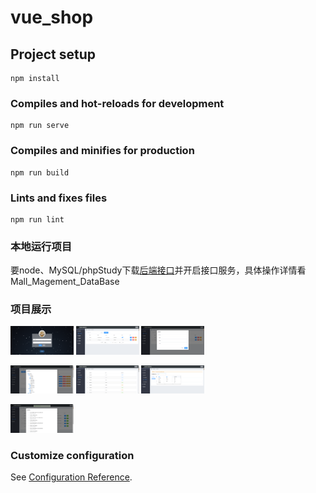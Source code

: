 # vue_shop

## Project setup
```
npm install
```

### Compiles and hot-reloads for development
```
npm run serve
```

### Compiles and minifies for production
```
npm run build
```

### Lints and fixes files
```
npm run lint
```

### 本地运行项目
要node、MySQL/phpStudy下载[后端接口](https://github.com/super-fox/Mall_Magement_DataBase)并开启接口服务，具体操作详情看Mall_Magement_DataBase

### 项目展示
<img src="https://github.com/super-fox/Mall_Magement/blob/master/demo/Snipaste_2020-08-17_09-18-51.png" width="20%" height="20%">    <img src="https://github.com/super-fox/Mall_Magement/blob/master/demo/Snipaste_2020-08-17_09-19-16.png" width="20%" height="20%">    <img src="https://github.com/super-fox/Mall_Magement/blob/master/demo/Snipaste_2020-08-17_09-20-15.png" width="20%" height="20%">

<img src="https://github.com/super-fox/Mall_Magement/blob/master/demo/Snipaste_2020-08-17_09-20-31.png" width="20%" height="20%">  <img src="https://github.com/super-fox/Mall_Magement/blob/master/demo/Snipaste_2020-08-17_09-20-43.png" width="20%" height="20%">   <img src="https://github.com/super-fox/Mall_Magement/blob/master/demo/Snipaste_2020-08-17_09-20-58.png" width="20%" height="20%">    

<img src="https://github.com/super-fox/Mall_Magement/blob/master/demo/Snipaste_2020-08-17_09-21-32.png" width="20%" height="20%">    

### Customize configuration
See [Configuration Reference](https://cli.vuejs.org/config/).
